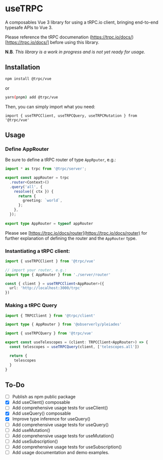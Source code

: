 # useTRPC

A composables Vue 3 library for using a tRPC.io client, bringing end-to-end typesafe APIs to Vue 3.

Please reference the tRPC documenation (https://trpc.io/docs/)[https://trpc.io/docs/] before using this library.

**N.B**. *This library is a work in progress and is not yet ready for usage.*

## Installation

```bash
npm install @trpc/vue
```

or

```bash
yarn(pnpm) add @trpc/vue
```

Then, you can simply import what you need:

```
import { useTRPCClient, useTRPCQuery, useTRPCMutation } from '@trpc/vue'
```

## Usage

### Define AppRouter

Be sure to define a tRPC router of type `AppRputer`, e.g.:

```ts
import * as trpc from '@trpc/server';

export const appRouter = trpc
  .router<Context>()
  .query('all', {
    resolve({ ctx }) {
      return {
        greeting: `world`,
      };
    },
  });
  
export type AppRouter = typeof appRouter
```

Please see [https://trpc.io/docs/router](https://trpc.io/docs/router) for further explanation of defining the router and the `AppRouter` type.

### Instantiating a tRPC client:

```ts
import { useTRPCClient } from '@trpc/vue'

// import your router, e.g.:
import type { AppRouter } from './server/router'

const { client } = useTRPCClient<AppRouter>({
  url: 'http://localhost:3000/trpc'
})
```

### Making a tRPC Query

```ts
import { TRPCClient } from '@trpc/client'

import type { AppRouter } from '@observerly/pleiades'

import { useTRPCQuery } from '@trpc/vue'

export const useTelescopes = (client: TRPCClient<AppRouter>) => {
  const telescopes = useTRPCQuery(client, ['telescopes.all'])

  return {
    telescopes
  }
}
```

## To-Do

- [ ] Publish as npm public package
- [X] Add useClient() composable
- [ ] Add comprehensive usage tests for useClient()
- [X] Add useQuery() composable
- [X] Improve type inference for useQuery()
- [ ] Add comprehensive usage tests for useQuery()
- [ ] Add useMutation()
- [ ] Add comprehensive usage tests for useMutation()
- [ ] Add useSubscription()
- [ ] Add comprehensive usage tests for useSubscription()
- [ ] Add usage documentation and demo examples.
